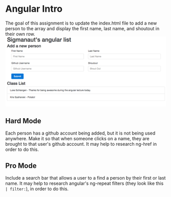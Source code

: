 # Angular Intro
The goal of this assignment is to update the index.html file to add a new person to the array and display the first name, last name, and shoutout in their own row.
![Solution Image](images/solution.png)

## Hard Mode
Each person has a github account being added, but it is not being used anywhere. Make it so that when someone clicks on a name, they are brought to that user's github account. It may help to research ng-href in order to do this.

## Pro Mode
Include a search bar that allows a user to a find a person by their first or last name. It may help to research angular's ng-repeat filters (they look like this `| filter:`), in order to do this.
